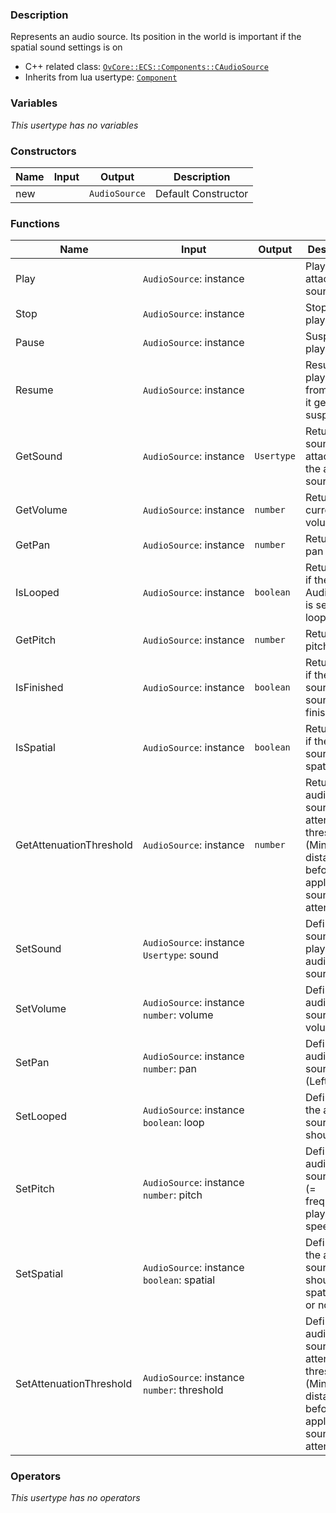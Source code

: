 ### Description
Represents an audio source. Its position in the world is important if the spatial sound settings is on

- C++ related class: [`OvCore::ECS::Components::CAudioSource`](https://github.com/adriengivry/Overload/blob/develop/Sources/Overload/OvCore/include/OvCore/ECS/Components/CAudioSource.h)
- Inherits from lua usertype: [`Component`](Component)

### Variables
_This usertype has no variables_

### Constructors
|Name|Input|Output|Description|
|-|-|-|-|
|new||`AudioSource`|Default Constructor|

### Functions
|Name|Input|Output|Description|
|-|-|-|-|
|Play|`AudioSource`:&nbsp;instance<br>||Plays the attached sounds|
|Stop|`AudioSource`:&nbsp;instance<br>||Stops playback|
|Pause|`AudioSource`:&nbsp;instance<br>||Suspend playback|
|Resume|`AudioSource`:&nbsp;instance<br>||Resume the playback from where it get suspended|
|GetSound|`AudioSource`:&nbsp;instance<br>|`Usertype`|Returns the sound attached to the audio source|
|GetVolume|`AudioSource`:&nbsp;instance<br>|`number`|Returns the current volume|
|GetPan|`AudioSource`:&nbsp;instance<br>|`number`|Returns the pan|
|IsLooped|`AudioSource`:&nbsp;instance<br>|`boolean`|Returns true if the AudioSource is setup to loop|
|GetPitch|`AudioSource`:&nbsp;instance<br>|`number`|Returns the pitch|
|IsFinished|`AudioSource`:&nbsp;instance<br>|`boolean`|Returns true if the audio source sound has finished|
|IsSpatial|`AudioSource`:&nbsp;instance<br>|`boolean`|Returns true if the audio source is spatialized|
|GetAttenuationThreshold|`AudioSource`:&nbsp;instance<br>|`number`|Returns the audio source attenuation threshold (Minimum distance before applying sound attenuation)|
|SetSound|`AudioSource`:&nbsp;instance<br>`Usertype`:&nbsp;sound<br>||Defines the sound to play on the audio source|
|SetVolume|`AudioSource`:&nbsp;instance<br>`number`:&nbsp;volume<br>||Defines the audio source volume|
|SetPan|`AudioSource`:&nbsp;instance<br>`number`:&nbsp;pan<br>||Defines the audio source pan (Left / Right)|
|SetLooped|`AudioSource`:&nbsp;instance<br>`boolean`:&nbsp;loop<br>||Defines if the audio source should loop|
|SetPitch|`AudioSource`:&nbsp;instance<br>`number`:&nbsp;pitch<br>||Defines the audio source pitch (= frequency or playback speed)|
|SetSpatial|`AudioSource`:&nbsp;instance<br>`boolean`:&nbsp;spatial<br>||Defines if the audio source should be spatialized or not|
|SetAttenuationThreshold|`AudioSource`:&nbsp;instance<br>`number`:&nbsp;threshold<br>||Defines the audio source attenuation threshold (Minimum distance before applying sound attenuation)|

### Operators
_This usertype has no operators_
